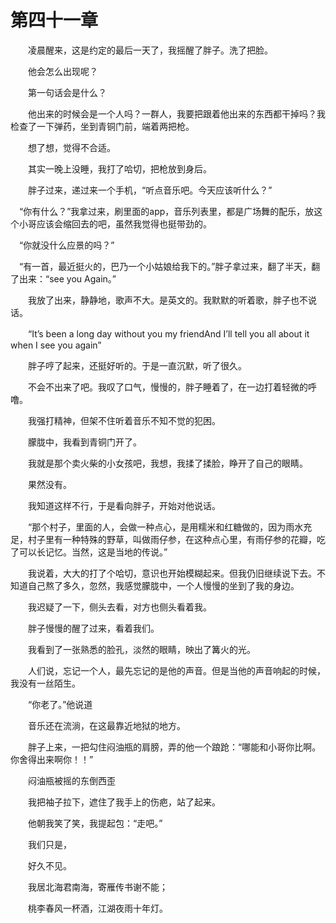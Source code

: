 # 第四十一章


　　凌晨醒来，这是约定的最后一天了，我摇醒了胖子。洗了把脸。

　　他会怎么出现呢？

　　第一句话会是什么？

　　他出来的时候会是一个人吗？一群人，我要把跟着他出来的东西都干掉吗？我检查了一下弹药，坐到青铜门前，端着两把枪。

　　想了想，觉得不合适。

　　其实一晚上没睡，我打了哈切，把枪放到身后。

　　胖子过来，递过来一个手机，“听点音乐吧。今天应该听什么？”

　“你有什么？”我拿过来，刷里面的app，音乐列表里，都是广场舞的配乐，放这个小哥应该会缩回去的吧，虽然我觉得也挺带劲的。

　“你就没什么应景的吗？”

　“有一首，最近挺火的，巴乃一个小姑娘给我下的。”胖子拿过来，翻了半天，翻了出来：“see you Again。”

　　我放了出来，静静地，歌声不大。是英文的。我默默的听着歌，胖子也不说话。

　　“It’s been a long day without you my friendAnd I’ll tell you all about it when I see you again”

　　胖子哼了起来，还挺好听的。于是一直沉默，听了很久。

　　不会不出来了吧。我叹了口气，慢慢的，胖子睡着了，在一边打着轻微的呼噜。

　　我强打精神，但架不住听着音乐不知不觉的犯困。

　　朦胧中，我看到青铜门开了。

　　我就是那个卖火柴的小女孩吧，我想，我揉了揉脸，睁开了自己的眼睛。

　　果然没有。

　　我知道这样不行，于是看向胖子，开始对他说话。

　　“那个村子，里面的人，会做一种点心，是用糯米和红糖做的，因为雨水充足，村子里有一种特殊的野草，叫做雨仔参，在这种点心里，有雨仔参的花瓣，吃了可以长记忆。当然，这是当地的传说。”

　　我说着，大大的打了个哈切，意识也开始模糊起来。但我仍旧继续说下去。不知道自己熬了多久，忽然，我感觉朦胧中，一个人慢慢的坐到了我的身边。

　　我迟疑了一下，侧头去看，对方也侧头看着我。

　　胖子慢慢的醒了过来，看着我们。

　　我看到了一张熟悉的脸孔，淡然的眼睛，映出了篝火的光。

　　人们说，忘记一个人，最先忘记的是他的声音。但是当他的声音响起的时候，我没有一丝陌生。

　　“你老了。”他说道

　　音乐还在流淌，在这最靠近地狱的地方。

　　胖子上来，一把勾住闷油瓶的肩膀，弄的他一个踉跄：“哪能和小哥你比啊。你舍得出来啊你！！”

　　闷油瓶被摇的东倒西歪

　　我把袖子拉下，遮住了我手上的伤疤，站了起来。

　　他朝我笑了笑，我提起包：“走吧。”

　　我们只是，

　　好久不见。

　　我居北海君南海，寄雁传书谢不能；

　　桃李春风一杯酒，江湖夜雨十年灯。

